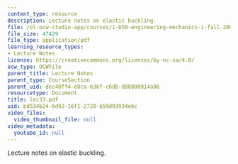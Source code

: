 ```yaml
---
content_type: resource
description: Lecture notes on elastic buckling.
file: /ol-ocw-studio-app/courses/1-050-engineering-mechanics-i-fall-2007/bd534b246d9216f12720659d93934e6c_lec33.pdf
file_size: 47429
file_type: application/pdf
learning_resource_types:
- Lecture Notes
license: https://creativecommons.org/licenses/by-nc-sa/4.0/
ocw_type: OCWFile
parent_title: Lecture Notes
parent_type: CourseSection
parent_uid: dec40ff4-e8ca-636f-c6db-d88880914a96
resourcetype: Document
title: lec33.pdf
uid: bd534b24-6d92-16f1-2720-659d93934e6c
video_files:
  video_thumbnail_file: null
video_metadata:
  youtube_id: null
---
```

Lecture notes on elastic buckling.